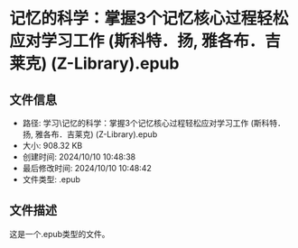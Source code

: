 ﻿# 记忆的科学：掌握3个记忆核心过程轻松应对学习工作 (斯科特．扬, 雅各布．吉莱克) (Z-Library).epub

## 文件信息
- 路径: 学习\记忆的科学：掌握3个记忆核心过程轻松应对学习工作 (斯科特．扬, 雅各布．吉莱克) (Z-Library).epub
- 大小: 908.32 KB
- 创建时间: 2024/10/10 10:48:38
- 最后修改时间: 2024/10/10 10:48:42
- 文件类型: .epub

## 文件描述
这是一个.epub类型的文件。

